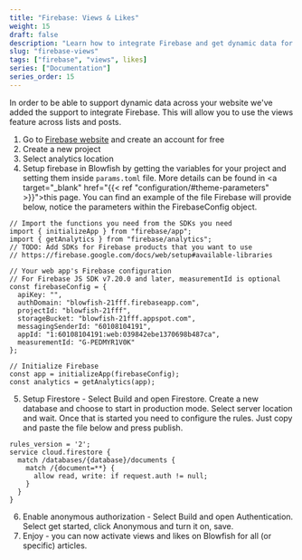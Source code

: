 ```yaml
---
title: "Firebase: Views & Likes"
weight: 15
draft: false
description: "Learn how to integrate Firebase and get dynamic data for views and likes."
slug: "firebase-views"
tags: ["firebase", "views", likes]
series: ["Documentation"]
series_order: 15
---
```


In order to be able to support dynamic data across your website we've added the support to integrate Firebase. This will allow you to use the views feature across lists and posts. 

1. Go to <a target="_blank" href="https://firebase.com">Firebase website</a> and create an account for free
2. Create a new project
3. Select analytics location
4. Setup firebase in Blowfish by getting the variables for your project and setting them inside `params.toml` file. More details can be found in <a target="_blank" href="{{< ref "configuration/#theme-parameters" >}}">this page</a>. You can find an example of the file Firebase will provide below, notice the parameters within the FirebaseConfig object.

```
// Import the functions you need from the SDKs you need
import { initializeApp } from "firebase/app";
import { getAnalytics } from "firebase/analytics";
// TODO: Add SDKs for Firebase products that you want to use
// https://firebase.google.com/docs/web/setup#available-libraries

// Your web app's Firebase configuration
// For Firebase JS SDK v7.20.0 and later, measurementId is optional
const firebaseConfig = {
  apiKey: "",
  authDomain: "blowfish-21fff.firebaseapp.com",
  projectId: "blowfish-21fff",
  storageBucket: "blowfish-21fff.appspot.com",
  messagingSenderId: "60108104191",
  appId: "1:60108104191:web:039842ebe1370698b487ca",
  measurementId: "G-PEDMYR1V0K"
};

// Initialize Firebase
const app = initializeApp(firebaseConfig);
const analytics = getAnalytics(app);
```

5. Setup Firestore - Select Build and open Firestore. Create a new database and choose to start in production mode. Select server location and wait. Once that is started you need to configure the rules. Just copy and paste the file below and press publish.
```
rules_version = '2';
service cloud.firestore {
  match /databases/{database}/documents {
    match /{document=**} {
      allow read, write: if request.auth != null;
    }
  }
}
```
6. Enable anonymous authorization - Select Build and open Authentication. Select get started, click Anonymous and turn it on, save.
7. Enjoy - you can now activate views and likes on Blowfish for all (or specific) articles.
